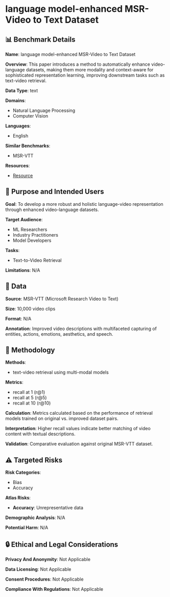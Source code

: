 # language model-enhanced MSR-Video to Text Dataset

## 📊 Benchmark Details

**Name**: language model-enhanced MSR-Video to Text Dataset

**Overview**: This paper introduces a method to automatically enhance video-language datasets, making them more modality and context-aware for sophisticated representation learning, improving downstream tasks such as text-video retrieval.

**Data Type**: text

**Domains**:
- Natural Language Processing
- Computer Vision

**Languages**:
- English

**Similar Benchmarks**:
- MSR-VTT

**Resources**:
- [Resource](https://doi.org/10.1145/nnnnnnn.nnnnnnn)

## 🎯 Purpose and Intended Users

**Goal**: To develop a more robust and holistic language-video representation through enhanced video-language datasets.

**Target Audience**:
- ML Researchers
- Industry Practitioners
- Model Developers

**Tasks**:
- Text-to-Video Retrieval

**Limitations**: N/A

## 💾 Data

**Source**: MSR-VTT (Microsoft Research Video to Text)

**Size**: 10,000 video clips

**Format**: N/A

**Annotation**: Improved video descriptions with multifaceted capturing of entities, actions, emotions, aesthetics, and speech.

## 🔬 Methodology

**Methods**:
- text-video retrieval using multi-modal models

**Metrics**:
- recall at 1 (r@1)
- recall at 5 (r@5)
- recall at 10 (r@10)

**Calculation**: Metrics calculated based on the performance of retrieval models trained on original vs. improved dataset pairs.

**Interpretation**: Higher recall values indicate better matching of video content with textual descriptions.

**Validation**: Comparative evaluation against original MSR-VTT dataset.

## ⚠️ Targeted Risks

**Risk Categories**:
- Bias
- Accuracy

**Atlas Risks**:
- **Accuracy**: Unrepresentative data

**Demographic Analysis**: N/A

**Potential Harm**: N/A

## 🔒 Ethical and Legal Considerations

**Privacy And Anonymity**: Not Applicable

**Data Licensing**: Not Applicable

**Consent Procedures**: Not Applicable

**Compliance With Regulations**: Not Applicable
